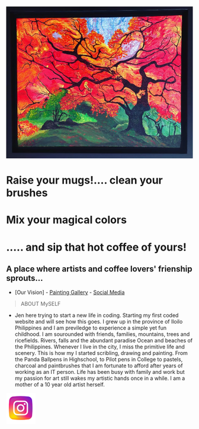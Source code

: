 <a href="http://2cupsofart.com"><img src="firetree.jpg" title="FireTree" alt="2cupsofart"></a>

# Raise your mugs!.... clean your brushes
   # Mix your magical colors
   # ..... and sip that hot coffee of yours! 

## A place where artists and coffee lovers' frienship sprouts...

- [Our Vision] - [Painting Gallery](Gallery.md) - [Social Media](#socialmedia)


> ABOUT MySELF

- Jen here trying to start a new life in coding. Starting my first coded website and will see how this goes. 
I grew up in the province of Iloilo Philippines and I am previledge to experience a simple yet fun childhood. I am sourounded with friends, families, mountains, trees and ricefields. Rivers, falls and the abundant paradise Ocean and beaches of the Philippines. Whenever I live in the city, I miss the primitive life and scenery. This is how my I started scribling, drawing and painting. From the Panda Ballpens in Highschool, to Pilot pens in College to pastels, charcoal and paintbrushes that I am fortunate to afford after years of working as an IT person. Life has been busy with family and work but my passion for art still wakes my artistic hands once in a while. I am a mother of a 10 year old artist herself. 

<a href="http://www.instagram.com/jenandjaina/"><img src="instagram.jpg" title="Instagaram" alt="Instalink"></a>


